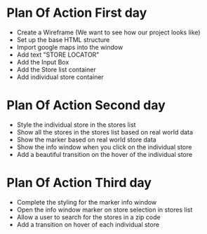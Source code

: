 # Plan Of Action First day

- Create a Wireframe (We want to see how our project looks like)
- Set up the base HTML structure
- Import google maps into the window
- Add text "STORE LOCATOR"
- Add the Input Box
- Add the Store list container
- Add individual store container


# Plan Of Action Second day

- Style the individual store in the stores list
- Show all the stores in the stores list based on real world data
- Show the marker based on real world store data
- Show the info window when you click on the individual store
- Add a beautiful transition on the hover of the individual store


# Plan Of Action Third day

- Complete the styling for the marker info window
- Open the info window marker on store selection in stores list
- Allow a user to search for the stores in a zip code
- Add a transition on hover of each individual store

